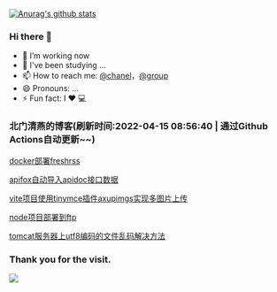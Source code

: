 [![Anurag's github stats](https://github-readme-stats.vercel.app/api?username=bmqy)](https://github.com/anuraghazra/github-readme-stats)
### Hi there 👋
- 🔭 I’m working now
- 🌱 I've been studying ...
- 📫 How to reach me: [@chanel](https://t.me/tcbmqy)，[@group](https://t.me/tgbmqy)
- 😄 Pronouns: ...
- ⚡ Fun fact:  I ❤️ 💻

<!--START_SECTION:bmqy-->

### 北门清燕的博客(刷新时间:2022-04-15 08:56:40 | 通过Github Actions自动更新~~)

[docker部署freshrss](https://www.bmqy.net/2648.html)

[apifox自动导入apidoc接口数据](https://www.bmqy.net/2645.html)

[vite项目使用tinymce插件axupimgs实现多图片上传](https://www.bmqy.net/2642.html)

[node项目部署到ftp](https://www.bmqy.net/2640.html)

[tomcat服务器上utf8编码的文件乱码解决方法](https://www.bmqy.net/2639.html)

<!--END_SECTION:bmqy-->

### Thank you for the visit.
![](http://profile-counter.glitch.me/bmqy/count.svg)
